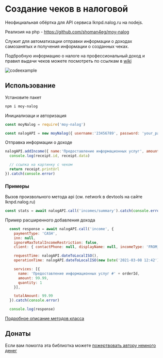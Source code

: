 # Создание чеков в налоговой
Неофициальная обёртка для API сервиса lknpd.nalog.ru на nodejs.

Реализия на php - https://github.com/shoman4eg/moy-nalog

Служит для автоматизации отправки информации о доходах самозанятых и получения информации о созданных чеках.

Подбробную информацию о налоге на профессиональный доход и правил выдачи чеков можете посмотреть по ссылкам в [wiki](https://github.com/alexstep/moy-nalog/wiki)

![codeexample](https://user-images.githubusercontent.com/1881684/111181224-cd534900-85be-11eb-92b2-1cdc8f9fc80e.png)


## Использование
Установите пакет
```bash
npm i moy-nalog
```


Инициализаци и авторизация
```javascript
const moyNalog = require('moy-nalog')

const nalogAPI = new moyNalog({ username:'23456789', password: 'your_pass' })
```

Отправка информации о доходе
```javascript
nalogAPI.addIncome({ name:'Предоставление информационных услуг', amount: 99.99 }).then( receipt => {
  console.log(receipt.id, receipt.data)

  // ссылка на картинку с чеком
  return receipt.printUrl
}).catch(console.error)
```

### Примеры
Вызов произвольного метода api (см. network в devtools на сайте lknpd.nalog.ru)
```javascript
const stats = await nalogAPI.call('incomes/summary').catch(console.error)
```

Пример расширенного добавления дохода
```javascript
  const response = await nalogAPI.call('income', {
    paymentType: 'CASH',
    inn: null,
    ignoreMaxTotalIncomeRestriction: false,
    client: { contactPhone: null, displayName: null, incomeType: 'FROM_INDIVIDUAL' },

    requestTime: nalogAPI.dateToLocalISO(),
    operationTime: nalogAPI.dateToLocalISO(new Date('2021-03-08 12:42')),

    services: [{
      name: 'Предоставление информационных услуг #' + orderId,
      amount: 99.99,
      quantity: 1
    }],

    totalAmount: 99.99
  }).catch(console.error)

  console.log(response)

```


[Подробное описание методов класса](/docs/nalogAPIClass.md)


## Донаты
Если вам помогла эта библиотка можете [пожертвовать автору немного денег](https://yoomoney.ru/to/41001265749624  )


